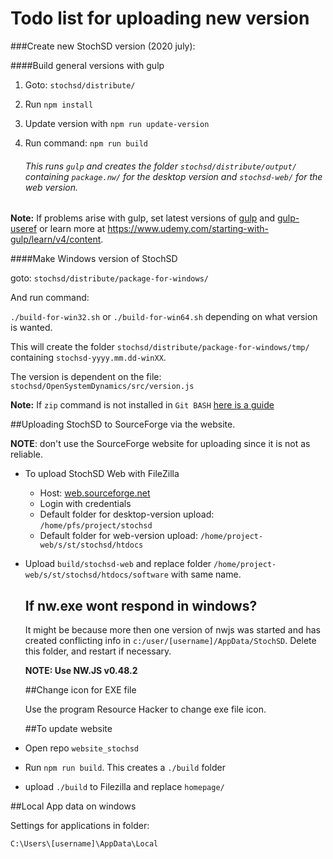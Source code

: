 # Todo list for uploading new version

###Create new StochSD version (2020 july):

####Build general versions with gulp

1. Goto: `stochsd/distribute/`

2. Run `npm install`

3. Update version with `npm run update-version`

4. Run command: `npm run build`

   ###### This runs `gulp` and creates the folder `stochsd/distribute/output/` containing `package.nw/`  for the desktop version and `stochsd-web/` for the web version.

**Note:** If problems arise with gulp, set latest versions of [gulp](https://www.npmjs.com/package/gulp) and [gulp-useref](https://www.npmjs.com/package/gulp-useref) or 
learn more at https://www.udemy.com/starting-with-gulp/learn/v4/content.

####Make Windows version of StochSD

goto: `stochsd/distribute/package-for-windows/`

And run command:

`./build-for-win32.sh` or `./build-for-win64.sh` depending on what version is wanted.

This will create the folder `stochsd/distribute/package-for-windows/tmp/` containing `stochsd-yyyy.mm.dd-winXX`.

The version is dependent on the file: `stochsd/OpenSystemDynamics/src/version.js`

**Note:** If `zip` command is not installed in `Git BASH` [here is a guide](https://ranxing.wordpress.com/2016/12/13/add-zip-into-git-bash-on-windows/)



##Uploading StochSD to SourceForge via the website. 

__NOTE__: don't use the SourceForge website for uploading since it is not as reliable.

- To upload StochSD Web with FileZilla

  - Host: [web.sourceforge.net](http://web.sourceforge.net)  
  - Login with credentials 
  - Default folder for desktop-version upload: `/home/pfs/project/stochsd` 
  - Default folder for web-version upload: `/home/project-web/s/st/stochsd/htdocs`

- Upload `build/stochsd-web` and replace folder `/home/project-web/s/st/stochsd/htdocs/software` with same name.

  ## If nw.exe wont respond in windows?

  It might be because more then one version of nwjs was started and has created conflicting info in `c:/user/[username]/AppData/StochSD`. Delete this folder, and restart if necessary.

  **NOTE: Use NW.JS v0.48.2**

  ##Change icon for EXE file

  Use the program Resource Hacker to change exe file icon.

  ##To update website 

- Open repo `website_stochsd` 

- Run `npm run build`. This creates a `./build` folder

- upload `./build` to Filezilla and replace `homepage/`

##Local App data on windows

Settings for applications in folder:

`C:\Users\[username]\AppData\Local`




